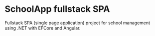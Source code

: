 # SchoolApp fullstack SPA
Fullstack SPA (single page application) project for school management using .NET with EFCore and Angular.
